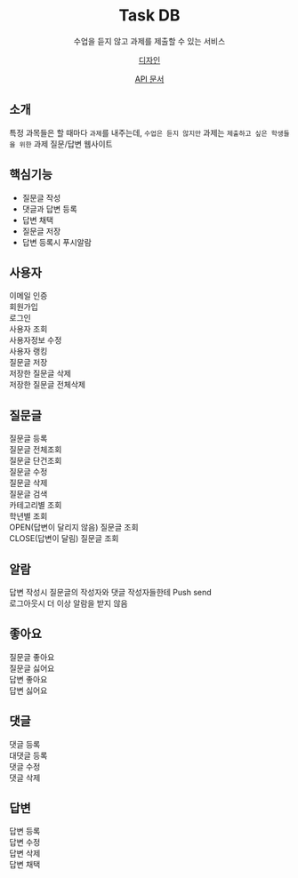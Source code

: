 <h1 align="middle">Task DB</h1>
<p align="middle">수업을 듣지 않고 과제를 제출할 수 있는 서비스</p>
<p align="middle"><a href="https://www.figma.com/file/NfWfXPghFLtYzWy2LPIymp/boos">디자인</a></p>
<p align="middle"><a href="https://documenter.getpostman.com/view/18173897/2s8YmLwizb">API 문서</a></p>

## 소개
특정 과목들은 할 때마다 `과제`를 내주는데, `수업은 듣지 않지만` 과제는 `제출하고 싶은 학생들을 위한` 과제 질문/답변 웹사이트

## 핵심기능
- 질문글 작성
- 댓글과 답변 등록
- 답변 채택
- 질문글 저장
- 답변 등록시 푸시알람

## 사용자
이메일 인증<br>
회원가입<br>
로그인<br>
사용자 조회<br>
사용자정보 수정<br>
사용자 랭킹<br>
질문글 저장<br>
저장한 질문글 삭제<br>
저장한 질문글 전체삭제<br>

## 질문글
질문글 등록<br>
질문글 전체조회<br>
질문글 단건조회<br>
질문글 수정<br>
질문글 삭제<br>
질문글 검색<br>
카테고리별 조회<br>
학년별 조회<br>
OPEN(답변이 달리지 않음) 질문글 조회<br>
CLOSE(답변이 달림) 질문글 조회<br>

## 알람
답변 작성시 질문글의 작성자와 댓글 작성자들한테 Push send<br>
로그아웃시 더 이상 알람을 받지 않음<br>

## 좋아요
질문글 좋아요<br>
질문글 싫어요<br>
답변 좋아요<br>
답변 싫어요<br>

## 댓글
댓글 등록<br>
대댓글 등록<br>
댓글 수정<br>
댓글 삭제<br>

## 답변
답변 등록<br>
답변 수정<br>
답변 삭제<br>
답변 채택<br>

